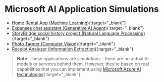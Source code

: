 # Microsoft AI Application Simulations

- [Home Rental App (Machine Learning)](https://aka.ms/mslearn-ml-sim){:target="_blank"}
- [Expenses chat assistant (Generative AI Agent)](https://aka.ms/mslearn-agent-sim){:target="_blank"}
- [StoryBridge social history project (Natural Language Processing)](https://aka.ms/mslearn-nlp-sim){:target="_blank"}
- [Photo Tagger (Computer Vision)](https://aka.ms/mslearn-vision-sim){:target="_blank"}
- [Receipt Analyzer (Information Extraction)](https://aka.ms/mslearn-ai-info-sim){:target="_blank"}

> **Note**: These applications are *simulations* - there are no actual AI models or services behind them. However, they're based on real capabilities that you can implement using [Microsoft Azure AI technologies](https://azure.microsoft.com/solutions/ai/){:target="_blank"}.

